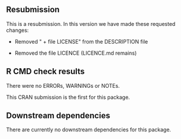 ## Resubmission

This is a resubmission. In this version we have made these requested changes:

* Removed " + file LICENSE" from the DESCRIPTION file

* Removed the file LICENCE (LICENCE.md remains)

## R CMD check results

There were no ERRORs, WARNINGs or NOTEs.

This CRAN submission is the first for this package. 

## Downstream dependencies

There are currently no downstream dependencies for this package.
